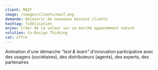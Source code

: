 ```yaml
---
client: MAIF
image: /images/clients/maif.png
demande: Découvrir de nouveaux besoins clients
hashtag: fidélisation
enjeu: Créer de la valeur sur un marché apparemment saturé
solution: Co-Design Thinking 
cat: offre
---
```

Animation d'une démarche *"test & learn"* d'innovation participative avec des usagers (sociétaires), des distributeurs (agents), des experts, des partenaires 